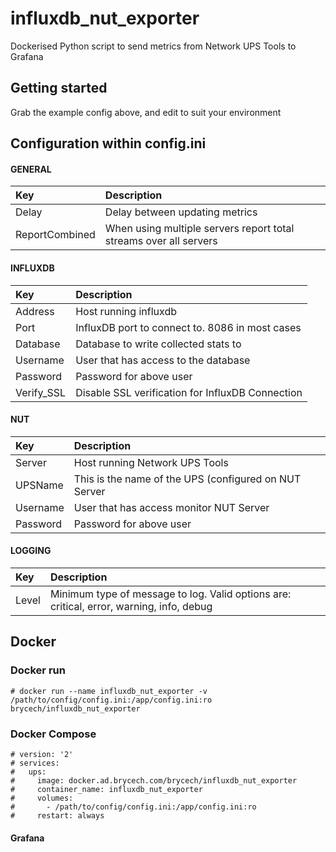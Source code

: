 # influxdb_nut_exporter
Dockerised Python script to send metrics from Network UPS Tools to Grafana

## Getting started

Grab the example config above, and edit to suit your environment

## Configuration within config.ini

#### GENERAL
|Key            |Description                                                                                                         |
|:--------------|:-------------------------------------------------------------------------------------------------------------------|
|Delay          |Delay between updating metrics                                                                                      |
|ReportCombined |When using multiple servers report total streams over all servers                                                   |
#### INFLUXDB
|Key            |Description                                                                                                         |
|:--------------|:-------------------------------------------------------------------------------------------------------------------|
|Address        |Host running influxdb                                                                                               |
|Port           |InfluxDB port to connect to.  8086 in most cases                                                                    |
|Database       |Database to write collected stats to                                                                                |
|Username       |User that has access to the database                                                                                |
|Password       |Password for above user                                                                                             |
|Verify_SSL     |Disable SSL verification for InfluxDB Connection                                                                    |
#### NUT
|Key            |Description                                                                                                         |
|:--------------|:-------------------------------------------------------------------------------------------------------------------|
|Server         |Host running Network UPS Tools                                                                                      |
|UPSName        |This is the name of the UPS (configured on NUT Server                                                               |
|Username       |User that has access monitor NUT Server                                                                             |
|Password       |Password for above user                                                                                             |
#### LOGGING
|Key            |Description                                                                                                         |
|:--------------|:-------------------------------------------------------------------------------------------------------------------|
|Level          |Minimum type of message to log.  Valid options are: critical, error, warning, info, debug                           |

## Docker

### Docker run

```
# docker run --name influxdb_nut_exporter -v /path/to/config/config.ini:/app/config.ini:ro brycech/influxdb_nut_exporter

```
### Docker Compose

```
# version: '2'
# services:
#   ups:
#     image: docker.ad.brycech.com/brycech/influxdb_nut_exporter
#     container_name: influxdb_nut_exporter
#     volumes:
#       - /path/to/config/config.ini:/app/config.ini:ro
#     restart: always
```
#### Grafana

